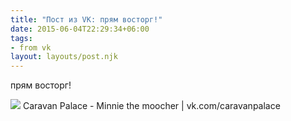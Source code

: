 ```yaml
---
title: "Пост из VK: прям восторг!"
date: 2015-06-04T22:29:34+06:00
tags:
- from vk
layout: layouts/post.njk
---
```

прям восторг!

![](https://sun9-67.userapi.com/c634105/u74657483/video/l_dd63a59a.jpg)
Caravan Palace - Minnie the moocher | vk.com/caravanpalace